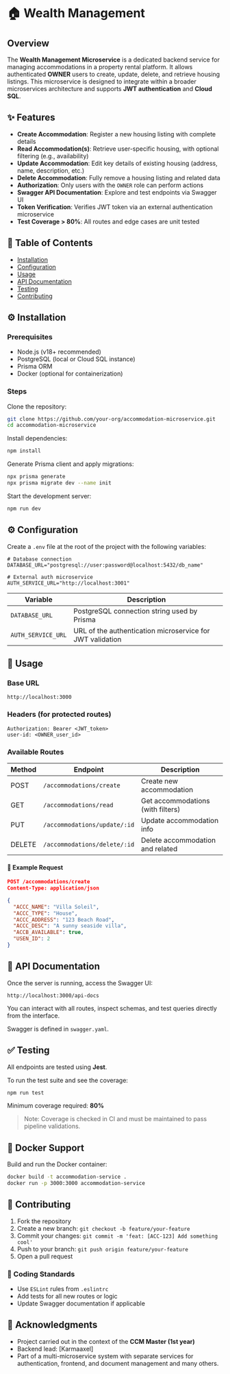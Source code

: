 # 🏠 Wealth Management

## Overview

The **Wealth Management Microservice** is a dedicated backend service for managing accommodations in a property rental platform. It allows authenticated **OWNER** users to create, update, delete, and retrieve housing listings. This microservice is designed to integrate within a broader microservices architecture and supports **JWT authentication** and **Cloud SQL**.

## ✨ Features

- **Create Accommodation**: Register a new housing listing with complete details
- **Read Accommodation(s)**: Retrieve user-specific housing, with optional filtering (e.g., availability)
- **Update Accommodation**: Edit key details of existing housing (address, name, description, etc.)
- **Delete Accommodation**: Fully remove a housing listing and related data
- **Authorization**: Only users with the `OWNER` role can perform actions
- **Swagger API Documentation**: Explore and test endpoints via Swagger UI
- **Token Verification**: Verifies JWT token via an external authentication microservice
- **Test Coverage > 80%**: All routes and edge cases are unit tested

## 🧱 Table of Contents

- [Installation](#installation)
- [Configuration](#configuration)
- [Usage](#usage)
- [API Documentation](#api-documentation)
- [Testing](#testing)
- [Contributing](#contributing)

## ⚙️ Installation

### Prerequisites

- Node.js (v18+ recommended)
- PostgreSQL (local or Cloud SQL instance)
- Prisma ORM
- Docker (optional for containerization)

### Steps

Clone the repository:

```bash
git clone https://github.com/your-org/accommodation-microservice.git
cd accommodation-microservice
````

Install dependencies:

```bash
npm install
```

Generate Prisma client and apply migrations:

```bash
npx prisma generate
npx prisma migrate dev --name init
```

Start the development server:

```bash
npm run dev
```

## ⚙️ Configuration

Create a `.env` file at the root of the project with the following variables:

```dotenv
# Database connection
DATABASE_URL="postgresql://user:password@localhost:5432/db_name"

# External auth microservice
AUTH_SERVICE_URL="http://localhost:3001"
```

| Variable           | Description                                               |
| ------------------ | --------------------------------------------------------- |
| `DATABASE_URL`     | PostgreSQL connection string used by Prisma               |
| `AUTH_SERVICE_URL` | URL of the authentication microservice for JWT validation |

## 🧪 Usage

### Base URL

```http
http://localhost:3000
```

### Headers (for protected routes)

```http
Authorization: Bearer <JWT_token>
user-id: <OWNER_user_id>
```

### Available Routes

| Method | Endpoint                     | Description                       |
| ------ | ---------------------------- | --------------------------------- |
| POST   | `/accommodations/create`     | Create new accommodation          |
| GET    | `/accommodations/read`       | Get accommodations (with filters) |
| PUT    | `/accommodations/update/:id` | Update accommodation info         |
| DELETE | `/accommodations/delete/:id` | Delete accommodation and related  |

#### 📝 Example Request

```json
POST /accommodations/create
Content-Type: application/json

{
  "ACCC_NAME": "Villa Soleil",
  "ACCC_TYPE": "House",
  "ACCC_ADDRESS": "123 Beach Road",
  "ACCC_DESC": "A sunny seaside villa",
  "ACCB_AVAILABLE": true,
  "USEN_ID": 2
}
```

## 📄 API Documentation

Once the server is running, access the Swagger UI:

```
http://localhost:3000/api-docs
```

You can interact with all routes, inspect schemas, and test queries directly from the interface.

Swagger is defined in `swagger.yaml`.

## ✅ Testing

All endpoints are tested using **Jest**.

To run the test suite and see the coverage:

```bash
npm run test
```

Minimum coverage required: **80%**

> Note: Coverage is checked in CI and must be maintained to pass pipeline validations.

## 🐳 Docker Support

Build and run the Docker container:

```bash
docker build -t accommodation-service .
docker run -p 3000:3000 accommodation-service
```

## 🤝 Contributing

1. Fork the repository
2. Create a new branch: `git checkout -b feature/your-feature`
3. Commit your changes: `git commit -m 'feat: [ACC-123] Add something cool'`
4. Push to your branch: `git push origin feature/your-feature`
5. Open a pull request

### 🧹 Coding Standards

* Use `ESLint` rules from `.eslintrc`
* Add tests for all new routes or logic
* Update Swagger documentation if applicable

## 👥 Acknowledgments

* Project carried out in the context of the **CCM Master (1st year)**
* Backend lead: \[Karmaaxel]
* Part of a multi-microservice system with separate services for authentication, frontend, and document management and many others.